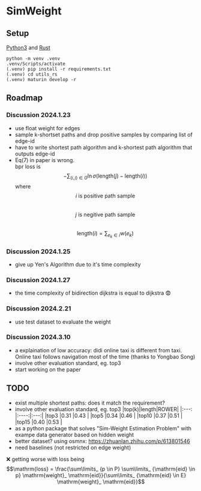 # SimWeight

## Setup
[Python3](www.python.org) and [Rust](https://www.rust-lang.org/)
```
python -m venv .venv
.venv/Scripts/activate
(.venv) pip install -r requirements.txt
(.venv) cd utils_rs
(.venv) maturin develop -r
```

## Roadmap

### Discussion 2024.1.23

- use float weight for edges
- sample k-shortset paths and drop positive samples by comparing list of edge-id
- have to write shortest path algorithm and k-shortest path algorithm that outputs edge-id
- Eq(7) in paper is wrong.  
  bpr loss is
  $$-\sum_{(i,j)\in G}{\ln  \sigma(\mathrm{length}(j) - \mathrm{length}(i))}$$
  where  
  $$i \text{ is positive path sample}$$  
  $$j \text{ is negitive path sample}$$  
  $$\mathrm{length}(i) = \sum_{e_k \in i} \mathrm{w}(e_k)$$

### Discussion 2024.1.25

- give up Yen's Algorithm due to it's time complexity

### Discussion 2024.1.27
- the time complexity of bidirection dijkstra is equal to dijkstra 😨

### Discussion 2024.2.21
- use test dataset to evaluate the weight

### Discussion 2024.3.10
- a explaination of low accuracy: didi online taxi is different from taxi. Online taxi follows navigation most of the time (thanks to Yongbao Song)
- involve other evaluation standard, eg. top3
- start working on the paper

## TODO
- exist multiple shortest paths: does it match the requirement?
- involve other evaluation standard, eg. top3
  |top(k)|length|ROWER|
  |:---: |:----:|:---:|
  |top3  |0.31  |0.43 |
  |top5  |0.34  |0.46 |
  |top10 |0.37  |0.51 |
  |top15 |0.40  |0.53 |
- as a python package that solves "Sim-Weight Estimation Problem"
  with exampe data generator based on hidden weight
- better dataset?
  using osmnx: https://zhuanlan.zhihu.com/p/613801546
- need baselines (not restricted on edge weight)

❌ getting worse with loss being
$$\mathrm{loss} = \frac{\sum\limits_ {p \in P} \sum\limits_ {\mathrm{eid} \in p} \mathrm{weight}_ \mathrm{eid}}{\sum\limits_ {\mathrm{eid} \in E} \mathrm{weight}_ \mathrm{eid}}$$